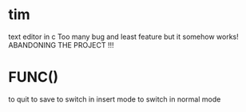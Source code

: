 # tim
text editor in c
Too many bug and least feature but it somehow works!
ABANDONING THE PROJECT !!!

# FUNC()
<ctrl-q> to quit
<ctrl-s> to save 
<ctrl-i> to switch in insert mode
<ctrl-n> to switch in normal mode
